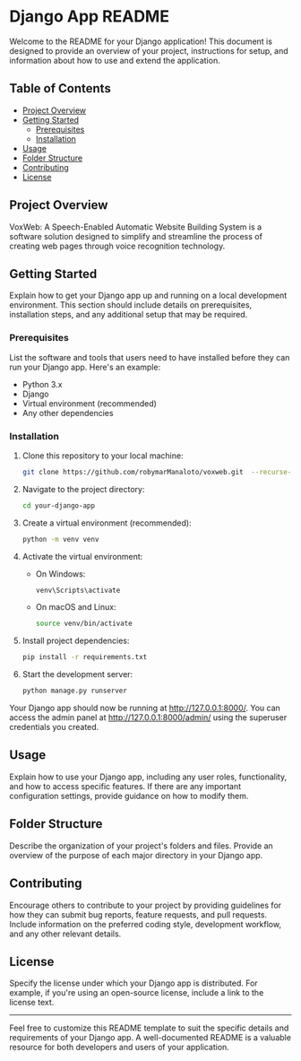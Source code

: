 # Django App README

Welcome to the README for your Django application! This document is designed to provide an overview of your project, instructions for setup, and information about how to use and extend the application.

## Table of Contents

- [Project Overview](#project-overview)
- [Getting Started](#getting-started)
  - [Prerequisites](#prerequisites)
  - [Installation](#installation)
- [Usage](#usage)
- [Folder Structure](#folder-structure)
- [Contributing](#contributing)
- [License](#license)

## Project Overview

VoxWeb: A Speech-Enabled Automatic Website Building System  is a software solution designed to simplify and streamline the process of creating web pages through voice recognition technology.

## Getting Started

Explain how to get your Django app up and running on a local development environment. This section should include details on prerequisites, installation steps, and any additional setup that may be required.

### Prerequisites

List the software and tools that users need to have installed before they can run your Django app. Here's an example:

- Python 3.x
- Django
- Virtual environment (recommended)
- Any other dependencies

### Installation

1. Clone this repository to your local machine:

   ```bash
   git clone https://github.com/robymarManaloto/voxweb.git  --recurse-submodules
   ```

2. Navigate to the project directory:

   ```bash
   cd your-django-app
   ```

3. Create a virtual environment (recommended):

   ```bash
   python -m venv venv
   ```

4. Activate the virtual environment:

   - On Windows:

     ```bash
     venv\Scripts\activate
     ```

   - On macOS and Linux:

     ```bash
     source venv/bin/activate
     ```

5. Install project dependencies:

   ```bash
   pip install -r requirements.txt
   ```

6. Start the development server:

   ```bash
   python manage.py runserver
   ```

Your Django app should now be running at http://127.0.0.1:8000/. You can access the admin panel at http://127.0.0.1:8000/admin/ using the superuser credentials you created.

## Usage

Explain how to use your Django app, including any user roles, functionality, and how to access specific features. If there are any important configuration settings, provide guidance on how to modify them.

## Folder Structure

Describe the organization of your project's folders and files. Provide an overview of the purpose of each major directory in your Django app.

## Contributing

Encourage others to contribute to your project by providing guidelines for how they can submit bug reports, feature requests, and pull requests. Include information on the preferred coding style, development workflow, and any other relevant details.

## License

Specify the license under which your Django app is distributed. For example, if you're using an open-source license, include a link to the license text.

---

Feel free to customize this README template to suit the specific details and requirements of your Django app. A well-documented README is a valuable resource for both developers and users of your application.
